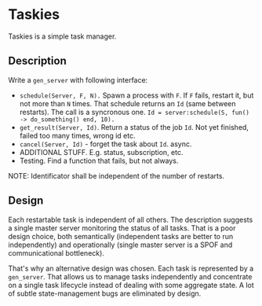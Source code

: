 Taskies
=======
Taskies is a simple task manager.


Description
-----------
Write a `gen_server` with following interface:

* `schedule(Server, F, N).` Spawn a process with `F`. If `F`
  fails, restart it, but not more than `N` times.
  That schedule returns an `Id` (same between restarts).
  The call is a syncronous one.
  `Id = server:schedule(S, fun() -> do_something() end, 10).`
* `get_result(Server, Id)`. Return a status of the job `Id`.
  Not yet finished, failed too many times, wrong id etc.
* `cancel(Server, Id)` - forget the task about `Id`. async.
* ADDITIONAL STUFF. E.g. status, subscription, etc.
* Testing. Find a function that fails, but not always.

NOTE: Identificator shall be independent of the number of
restarts.


Design
------
Each restartable task is independent of all others.
The description suggests a single master server monitoring the status
of all tasks. That is a poor design choice, both semantically
(independent tasks are better to run independently) and operationally
(single master server is a SPOF and communicational bottleneck).

That's why an alternative design was chosen. Each task is
represented by a `gen_server`. That allows us to manage tasks
independently and concentrate on a single task lifecycle instead
of dealing with some aggregate state. A lot of subtle state-management
bugs are eliminated by design.
